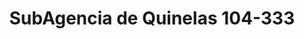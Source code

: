---
title: "SubAgencia de Quinelas 104-333"
url: /jardin-america/subagencia-de-quinelas-104-333/
shop: lotería
---
